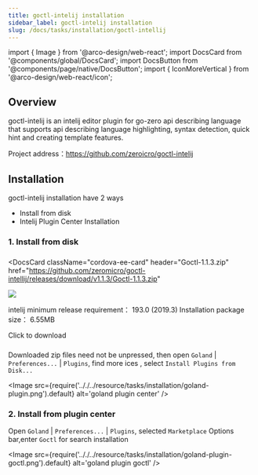 ```yaml
---
title: goctl-intelij installation
sidebar_label: goctl-intelij installation
slug: /docs/tasks/installation/goctl-intellij
---
```


import { Image } from '@arco-design/web-react';
import DocsCard from '@components/global/DocsCard';
import DocsButton from '@components/page/native/DocsButton';
import { IconMoreVertical } from '@arco-design/web-react/icon';

## Overview

goctl-intelij is an intelij editor plugin for go-zero api describing language that supports api describing language highlighting, syntax detection, quick hint and creating template features.

Project address：https://github.com/zeroicro/goctl-intelij

## Installation

goctl-intelij installation have 2 ways

- Install from disk
- Intelij Plugin Center Installation

### 1. Install from disk

###
<DocsCard
  className="cordova-ee-card"
  header="Goctl-1.1.3.zip"
  href="https://github.com/zeromicro/goctl-intellij/releases/download/v1.1.3/Goctl-1.1.3.zip"
>
  <div>
    <img src="/logos/logo.svg" class="cordova-ee-img" />
    <p>
      intelij minimum release requirement： 193.0 (2019.3)
      Installation package size： 6.55MB
    </p>
    <DocsButton className="native-ee-detail">Click to download</DocsButton>
  </div>
</DocsCard>

###

Downloaded zip files need not be unpressed, then open `Goland` | `Preferences...` | `Plugins`, find more ices <IconMoreVertical />, select `Install Plugins from Disk...`

<Image src={require('.././../resource/tasks/installation/goland-plugin.png').default} alt='goland plugin center' />

### 2. Install from plugin center

Open `Goland` | `Preferences...` | `Plugins`, selected `Marketplace` Options bar,enter `Goctl` for search installation

<Image src={require('.././../resource/tasks/installation/goland-plugin-goctl.png').default} alt='goland plugin goctl' />